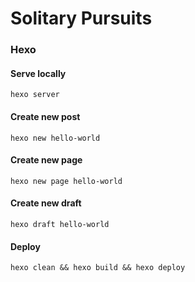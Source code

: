 # Solitary Pursuits


### Hexo 


#### Serve locally

```
hexo server
```

#### Create new post

```
hexo new hello-world
```

#### Create new page

```
hexo new page hello-world
```

#### Create new draft

```
hexo draft hello-world
```


#### Deploy

```
hexo clean && hexo build && hexo deploy
```



